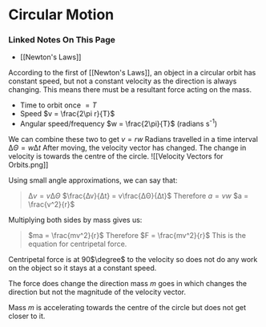 # Circular Motion
### Linked Notes On This Page
- [[Newton's Laws]]

According to the first of [[Newton's Laws]], an object in a circular orbit has constant speed, but not a constant velocity as the direction is always changing. This means there must be a resultant force acting on the mass.

- Time to orbit once $= T$
- Speed $v = \frac{2\pi r}{T}$
- Angular speed/frequency $w = \frac{2\pi}{T}$ (radians s<sup>-1</sup>)

We can combine these two to get $v = rw$
Radians travelled in a time interval $∆Θ = w∆t$
After moving, the velocity vector has changed.
The change in velocity is towards the centre of the circle.
![[Velocity Vectors for Orbits.png]]

Using small angle approximations, we can say that:
> $∆v= v∆Θ$
> $\frac{∆v}{∆t} = v\frac{∆Θ}{∆t}$
> Therefore $a = vw$
> $a = \frac{v^2}{r}$

Multiplying both sides by mass gives us:
> $ma = \frac{mv^2}{r}$
> Therefore $F = \frac{mv^2}{r}$
> This is the equation for centripetal force.

Centripetal force is at 90$\degree$ to the velocity so does not do any work on the object so it stays at a constant speed.

The force does change the direction mass $m$ goes in which changes the direction but not the magnitude of the velocity vector.

Mass $m$ is accelerating towards the centre of the circle but does not get closer to it.